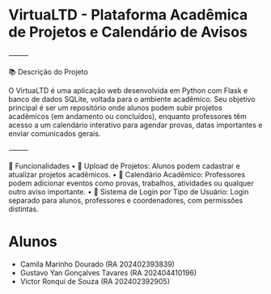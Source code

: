# VirtuaLTD - Plataforma Acadêmica de Projetos e Calendário de Avisos

⸻

📚 Descrição do Projeto

O VirtuaLTD é uma aplicação web desenvolvida em Python com Flask e banco de dados SQLite, voltada para o ambiente acadêmico. Seu objetivo principal é ser um repositório onde alunos podem subir projetos acadêmicos (em andamento ou concluídos), enquanto professores têm acesso a um calendário interativo para agendar provas, datas importantes e enviar comunicados gerais.

⸻

🚀 Funcionalidades
	•	📂 Upload de Projetos:
Alunos podem cadastrar e atualizar projetos acadêmicos.
	•	📅 Calendário Acadêmico:
Professores podem adicionar eventos como provas, trabalhos, atividades ou qualquer outro aviso importante.
	•	👥 Sistema de Login por Tipo de Usuário:
Login separado para alunos, professores e coordenadores, com permissões distintas.

# Alunos 
- Camila Marinho Dourado (RA 202402393839)
- Gustavo Yan Gonçalves Tavares (RA 202404410196)
- Victor Ronqui de Souza (RA 202402392905)
